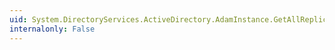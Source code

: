 ```yaml
---
uid: System.DirectoryServices.ActiveDirectory.AdamInstance.GetAllReplicationNeighbors
internalonly: False
---
```

